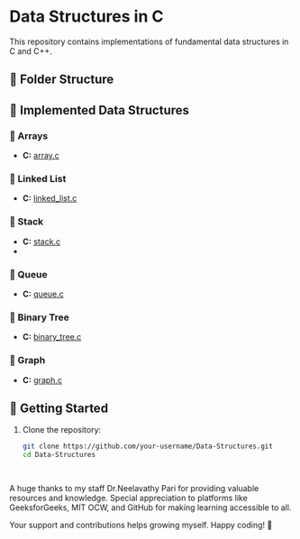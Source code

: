 # Data Structures in C

This repository contains implementations of fundamental data structures in C and C++.

## 📂 Folder Structure

## 📌 Implemented Data Structures

### 🔹 Arrays
- **C:** [array.c](C/array.c)

### 🔹 Linked List
- **C:** [linked_list.c](C/linked_list.c)


### 🔹 Stack
- **C:** [stack.c](C/stack.c)
- 
### 🔹 Queue
- **C:** [queue.c](C/queue.c)

### 🔹 Binary Tree
- **C:** [binary_tree.c](C/binary_tree.c)

### 🔹 Graph
- **C:** [graph.c](C/graph.c)

## 🚀 Getting Started

1. Clone the repository:
   ```bash
   git clone https://github.com/your-username/Data-Structures.git
   cd Data-Structures

  
A huge thanks to my staff Dr.Neelavathy Pari  for providing valuable resources and knowledge. Special appreciation to platforms like GeeksforGeeks, MIT OCW, and GitHub for making learning accessible to all.

Your support and contributions helps growing myself. Happy coding! 🚀
